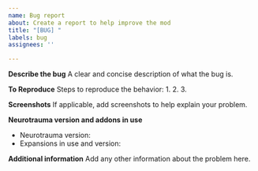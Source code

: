 ```yaml
---
name: Bug report
about: Create a report to help improve the mod
title: "[BUG] "
labels: bug
assignees: ''

---
```


**Describe the bug**
A clear and concise description of what the bug is.

**To Reproduce**
Steps to reproduce the behavior:
1. 
2. 
3. 

**Screenshots**
If applicable, add screenshots to help explain your problem.

**Neurotrauma version and addons in use**
 - Neurotrauma version:
 - Expansions in use and version:

**Additional information**
Add any other information about the problem here.
